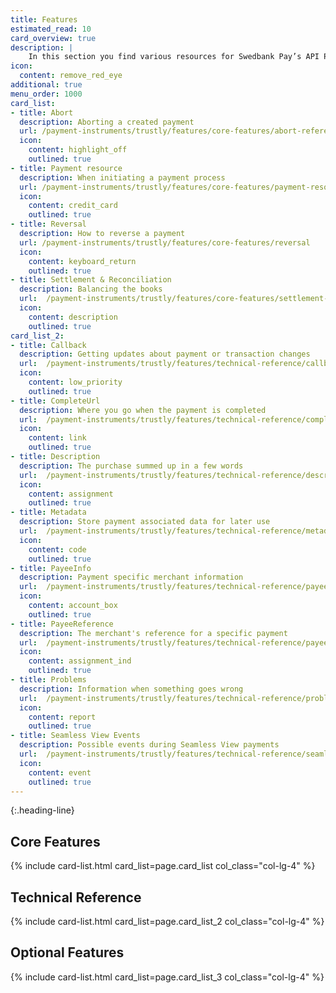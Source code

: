 ```yaml
---
title: Features
estimated_read: 10
card_overview: true
description: |
    In this section you find various resources for Swedbank Pay’s API Platform.
icon:
  content: remove_red_eye
additional: true
menu_order: 1000
card_list: 
- title: Abort
  description: Aborting a created payment
  url: /payment-instruments/trustly/features/core-features/abort-reference
  icon:
    content: highlight_off
    outlined: true
- title: Payment resource
  description: When initiating a payment process
  url: /payment-instruments/trustly/features/core-features/payment-resource
  icon:
    content: credit_card
    outlined: true
- title: Reversal
  description: How to reverse a payment
  url: /payment-instruments/trustly/features/core-features/reversal
  icon:
    content: keyboard_return
    outlined: true
- title: Settlement & Reconciliation
  description: Balancing the books
  url:  /payment-instruments/trustly/features/core-features/settlement-reconciliation
  icon:
    content: description
    outlined: true
card_list_2:
- title: Callback
  description: Getting updates about payment or transaction changes
  url:  /payment-instruments/trustly/features/technical-reference/callback-reference
  icon:
    content: low_priority
    outlined: true
- title: CompleteUrl
  description: Where you go when the payment is completed
  url:  /payment-instruments/trustly/features/technical-reference/complete-url
  icon:
    content: link
    outlined: true
- title: Description
  description: The purchase summed up in a few words
  url:  /payment-instruments/trustly/features/technical-reference/description
  icon:
    content: assignment
    outlined: true
- title: Metadata
  description: Store payment associated data for later use
  url:  /payment-instruments/trustly/features/technical-reference/metadata
  icon:
    content: code
    outlined: true
- title: PayeeInfo
  description: Payment specific merchant information
  url:  /payment-instruments/trustly/features/technical-reference/payee-info
  icon:
    content: account_box
    outlined: true
- title: PayeeReference
  description: The merchant's reference for a specific payment
  url:  /payment-instruments/trustly/features/technical-reference/payee-reference
  icon:
    content: assignment_ind
    outlined: true
- title: Problems
  description: Information when something goes wrong
  url:  /payment-instruments/trustly/features/technical-reference/problems
  icon:
    content: report
    outlined: true
- title: Seamless View Events
  description: Possible events during Seamless View payments
  url:  /payment-instruments/trustly/features/technical-reference/seamless-view-events
  icon:
    content: event
    outlined: true
---
```


{:.heading-line}

## Core Features

{% include card-list.html card_list=page.card_list
    col_class="col-lg-4" %}

## Technical Reference

{% include card-list.html card_list=page.card_list_2
    col_class="col-lg-4" %}

## Optional Features

{% include card-list.html card_list=page.card_list_3
    col_class="col-lg-4" %}

